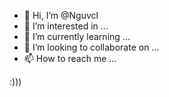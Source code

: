 - 👋 Hi, I’m @Nguvcl
- 👀 I’m interested in ...
- 🌱 I’m currently learning ...
- 💞️ I’m looking to collaborate on ...
- 📫 How to reach me ...

<!---
Nguvcl/Nguvcl is a ✨ special ✨ repository because its `README.md` (this file) appears on your GitHub profile.
You can click the Preview link to take a look at your changes.
---> :)))

